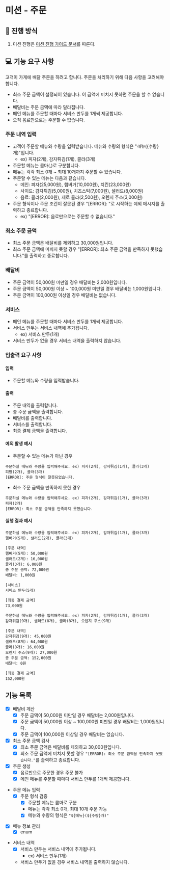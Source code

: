 # 미션 - 주문

## 🚀 진행 방식

1. 미션 진행은 [미션 진행 가이드 문서](https://github.com/develup-mission/docs/blob/main/mission-guide.md)를 따른다.

## 💻 기능 요구 사항

고객이 가게에 배달 주문을 하려고 합니다. 주문을 처리하기 위해 다음 사항을 고려해야 합니다.

- 최소 주문 금액이 설정되어 있습니다. 이 금액에 미치지 못하면 주문을 할 수 없습니다.
- 배달비는 주문 금액에 따라 달라집니다.
- 메인 메뉴를 주문할 때마다 서비스 만두를 1개씩 제공합니다.
- 오직 음료만으로는 주문할 수 없습니다.

### 주문 내역 입력

- 고객이 주문할 메뉴와 수량을 입력받습니다. 메뉴와 수량의 형식은 "${메뉴}(${수량}개)"입니다.
  - ex) 피자(2개), 감자튀김(1개), 콜라(3개)
- 주문할 메뉴는 콤마(,)로 구분합니다.
- 메뉴는 각각 최소 0개 ~ 최대 10개까지 주문할 수 있습니다.
- 주문할 수 있는 메뉴는 다음과 같습니다.
  - 메인: 피자(25,000원), 햄버거(10,000원), 치킨(23,000원)
  - 사이드: 감자튀김(5,000원), 치즈스틱(7,000원), 샐러드(8,000원)
  - 음료: 콜라(2,000원), 제로 콜라(2,500원), 오렌지 주스(3,000원)
- 주문 형식이나 주문 조건이 잘못된 경우 "[ERROR]: "로 시작하는 예외 메시지를 출력하고 종료합니다.
  - ex) "[ERROR]: 음료만으로는 주문할 수 없습니다."

### 최소 주문 금액

- 최소 주문 금액은 배달비를 제외하고 30,000원입니다.
- 최소 주문 금액에 미치지 못할 경우 "[ERROR]: 최소 주문 금액을 만족하지 못했습니다."를 출력하고 종료합니다.

### 배달비

- 주문 금액이 50,000원 미만일 경우 배달비는 2,000원입니다.
- 주문 금액이 50,000원 이상 ~ 100,000원 미만일 경우 배달비는 1,000원입니다.
- 주문 금액이 100,000원 이상일 경우 배달비는 없습니다.

### 서비스

- 메인 메뉴를 주문할 때마다 서비스 만두를 1개씩 제공합니다.
- 서비스 만두는 서비스 내역에 추가됩니다.
  - ex) 서비스 만두(1개)
- 서비스 만두가 없을 경우 서비스 내역을 출력하지 않습니다.

### 입출력 요구 사항

#### 입력

- 주문할 메뉴와 수량을 입력받습니다.

#### 출력

- 주문 내역을 출력합니다.
- 총 주문 금액을 출력합니다.
- 배달비를 출력합니다.
- 서비스를 출력합니다.
- 최종 결제 금액을 출력합니다.

#### 예외 발생 예시

- 주문할 수 있는 메뉴가 아닌 경우

```
주문하실 메뉴와 수량을 입력해주세요. ex) 피자(2개), 감자튀김(1개), 콜라(3개)
피망(2개), 콜라(3개)
[ERROR]: 주문 형식이 잘못되었습니다.
```

- 최소 주문 금액을 만족하지 못한 경우

```
주문하실 메뉴와 수량을 입력해주세요. ex) 피자(2개), 감자튀김(1개), 콜라(3개)
피자(2개)
[ERROR]: 최소 주문 금액을 만족하지 못했습니다.
```

#### 실행 결과 예시

```
주문하실 메뉴와 수량을 입력해주세요. ex) 피자(2개), 감자튀김(1개), 콜라(3개)
햄버거(5개), 샐러드(2개), 콜라(3개)

[주문 내역]
햄버거(5개): 50,000원
샐러드(2개): 16,000원
콜라(3개): 6,000원
총 주문 금액: 72,000원
배달비: 1,000원

[서비스]
서비스 만두(5개)

[최종 결제 금액]
73,000원
```

```
주문하실 메뉴와 수량을 입력해주세요. ex) 피자(2개), 감자튀김(1개), 콜라(3개)
감자튀김(9개), 샐러드(8개), 콜라(8개), 오렌지 주스(9개)

[주문 내역]
감자튀김(9개): 45,000원
샐러드(8개): 64,000원
콜라(8개): 16,000원
오렌지 주스(9개): 27,000원
총 주문 금액: 152,000원
배달비: 0원

[최종 결제 금액]
152,000원
```
## 기능 목록

- [x] 배달비 계산
  - [x] 주문 금액이 50,000원 미만일 경우 배달비는 2,000원입니다.
  - [x] 주문 금액이 50,000원 이상 ~ 100,000원 미만일 경우 배달비는 1,000원입니다.
  - [x] 주문 금액이 100,000원 이상일 경우 배달비는 없습니다.
- [x] 최소 주문 금액 검사
  - [x] 최소 주문 금액은 배달비를 제외하고 30,000원입니다.
  - [x] 최소 주문 금액에 미치지 못할 경우 `"[ERROR]: 최소 주문 금액을 만족하지 못했습니다."`를 출력하고 종료합니다.
- [x] 주문 생성
  - [x] 음료만으로 주문한 경우 주문 불가
  - [x] 메인 메뉴를 주문할 때마다 서비스 만두를 1개씩 제공합니다.
- 주문 메뉴 입력
  - [x] 주문 형식 검증
    - [x] 주문할 메뉴는 콤마로 구분
    - 메뉴는 각각 최소 0개, 최대 10개 주문 가능
    - [x] 메뉴와 수량의 형식은 `"${메뉴}(${수량}개)"`
- [x] 메뉴 정보 관리
  - [x] enum
- 서비스 내역
  - [x] 서비스 만두는 서비스 내역에 추가됩니다.
    - ex) 서비스 만두(1개)
  - 서비스 만두가 없을 경우 서비스 내역을 출력하지 않습니다.